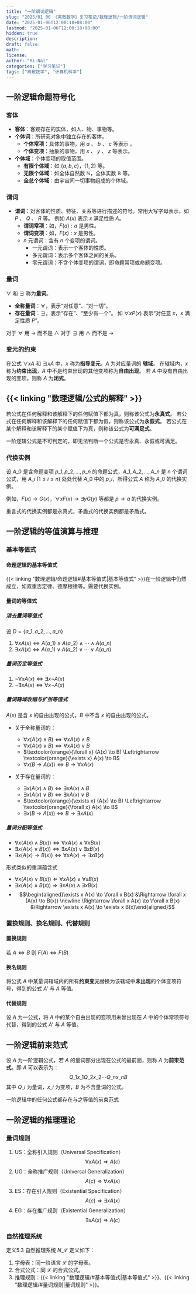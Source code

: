 ```yaml
---
title: "一阶谓词逻辑"
slug: "2025/01 06 《离散数学》复习笔记/数理逻辑/一阶谓词逻辑"
date: "2025-01-06T12:00:18+08:00"
lastmod: "2025-01-06T12:00:18+08:00"
hidden: true
description:
draft: false
math:
license:
author: "Ri-Nai"
categories: ["学习笔记"]
tags: ["离散数学", "计算机科学"]
---
```

## 一阶逻辑命题符号化
### 客体
- **客体**：客观存在的实体，如人、物、事物等。
- **个体词**：所研究对象中独立存在的客体。
    - **个体常项**：具体的事物，用 $a$ 、 $b$ 、 $c$ 等表示 。
    - **个体变项**：抽象的事物，用 $x$ 、 $y$ 、 $z$ 等表示。
- **个体域**：个体变项的取值范围。
    - **有限个体域**：如 $\lbrace a,b,c \rbrace$，$\lbrace 1, 2 \rbrace$ 等。
    - **无限个体域**：如全体自然数 $\mathbb{N}$，全体实数 $\mathbb{R}$ 等。
    - **全总个体域**：由宇宙间一切事物组成的个体域。

### 谓词
- **谓词**：对客体的性质、特征、关系等进行描述的符号。常用大写字母表示，如 $P$ 、 $Q$ 、 $R$ 等。
例如 $A(x)$ 表示 $x$ 满足性质 $A$。
    - **谓词常项**：如，$F(a):a$ 是男性。
    - **谓词变项**：如，$F(x):x$ 是男性。
    - $n$ 元谓词：含有 $n$ 个变项的谓词。 
        - 一元谓词：表示一个客体的性质。
        - 多元谓词：表示多个客体之间的关系。
        - 零元谓词：不含个体变项的谓词，即命题常项或命题变项。

### 量词
$\forall$ 和 $\exists$ 称为**量词**。
- **全称量词**：$\forall$，表示“对任意”、“对一切”。
- **存在量词**：$\exists$，表示“存在”、“至少有一个”。
如 $\forall x P(x)$ 表示“对任意 $x$，$x$ 满足性质 $P$”。

对于 $\forall$ 用 $\to$ 而不是 $\land$
对于 $\exists$ 用 $\land$ 而不是 $\to$

### 变元的约束
在公式 $\forall x A$ 和 $\exists x A$ 中，$x$ 称为**指导变元**，$A$ 为对应量词的 **辖域**。
在辖域内，$x$ 称为**约束出现**，$A$ 中不是约束出现的其他变项称为**自由出现**。
若 $A$ 中没有自由出现的变项，则称 $A$ 为**闭式**。

## {{< linking "数理逻辑/公式的解释" >}}

若公式在任何解释和该解释下的任何赋值下都为真，则称该公式为**永真式**。
若公式在任何解释和该解释下的任何赋值下都为假，则称该公式为**永假式**。
若公式在某个解释和该解释下的某个赋值下为真，则称该公式为**可满足式**。

一阶逻辑公式是不可判定的，即无法判断一个公式是否永真、永假或可满足。


### 代换实例
设 $A\_0$ 是含命题变项 $p\_1, p\_2, \ldots, p\_n$ 的命题公式，$A\_1, A\_2, \ldots, A\_n$ 是 $n$ 个谓词公式，用 $A\_i$ ($1 \leq i \leq n$) 处处代替 $A\_0$ 中的 $p\_i$，所得公式 $A$ 称为 $A\_0$ 的代换实例。

例如，$F(x) \to G(x)$，$\forall x F(x) \to \exists y G(y)$ 等都是 $p \to q$ 的代换实例。

重言式的代换实例都是永真式，矛盾式的代换实例都是矛盾式。

## 一阶逻辑的等值演算与推理
### 基本等值式
#### 命题逻辑的基本等值式
{{< linking "数理逻辑/命题逻辑#基本等值式|基本等值式" >}}在一阶逻辑中仍然成立，如双重否定律、德摩根律等。需要代换实例。

#### 量词的等值式
##### 消去量词等值式
设 $D = \lbrace  a\_1, a\_2, \ldots, a\_n  \rbrace$
1. $\forall x A(x) \Leftrightarrow A(a\_1) \land A(a\_2) \land \cdots \land A(a\_n)$
2. $\exists x A(x) \Leftrightarrow A(a\_1) \lor A(a\_2) \lor \cdots \lor A(a\_n)$

##### 量词否定等值式
1. $\neg \forall x A(x) \Leftrightarrow \exists x \neg A(x)$
2. $\neg \exists x A(x) \Leftrightarrow \forall x \neg A(x)$

##### 量词辖域收缩与扩张等值式
$A(x)$ 是含 $x$ 的自由出现的公式，$B$ 中不含 $x$ 的自由出现的公式。

- 关于全称量词的：
    - $\forall x (A(x) \land B) \Leftrightarrow \forall x A(x) \land B$
    - $\forall x (A(x) \lor B) \Leftrightarrow \forall x A(x) \lor B$
    - $\textcolor{orange}{\forall x} (A(x) \to B) \Leftrightarrow \textcolor{orange}{\exists x} A(x) \to B$
    - $\forall x (B \to A(x)) \Leftrightarrow B \to \forall x A(x)$

- 关于存在量词的：
    - $\exists x (A(x) \land B) \Leftrightarrow \exists x A(x) \land B$
    - $\exists x (A(x) \lor B) \Leftrightarrow \exists x A(x) \lor B$
    - $\textcolor{orange}{\exists x} (A(x) \to B) \Leftrightarrow \textcolor{orange}{\forall x} A(x) \to B$
    - $\exists x (B \to A(x)) \Leftrightarrow B \to \exists x A(x)$

##### 量词分配等值式
- $\forall x (A(x) \land B(x)) \Leftrightarrow \forall x A(x) \land \forall x B(x)$
- $\exists x (A(x) \lor B(x)) \Leftrightarrow \exists x A(x) \lor \exists x B(x)$
- $\exists x (A(x) \to B(x)) \Leftrightarrow \forall x A(x) \to \exists x B(x)$

形式类似的重演蕴含式
- $\forall x (A(x) \lor B(x)) \Leftarrow \forall x A(x) \lor \forall x B(x)$
- $\exists x (A(x) \land B(x)) \Rightarrow \exists x A(x) \land \exists x B(x)$
- $$\begin{aligned}\exists x A(x) \to \forall x B(x) &\Rightarrow \forall x (A(x) \to B(x)) \newline \Rightarrow \forall x A(x) \to \forall x B(x) &\Rightarrow \exists x A(x) \to \exists x B(x)\end{aligned}$$


### 置换规则、换名规则、代替规则
#### 置换规则
若 $A \Leftrightarrow B$ 则 $F(A) \Leftrightarrow F(B)$

#### 换名规则
将公式 $A$ 中某量词辖域内的所有**约束变元**替换为该辖域中**未出现**的个体变项符号，得到的公式 $A'$ 与 $A$ 等值。

#### 代替规则
设 $A$ 为一公式，将 $A$ 中的某个自由出现的变项用未曾出现在 $A$ 中的个体常项符号代替，得到的公式 $A'$ 与 $A$ 等值。



## 一阶逻辑前束范式
设 $A$ 为一阶逻辑公式，若 $A$ 的量词部分出现在公式的最前面，则称 $A$ 为**前束范式**。即 $A$ 可以表示为：
$$Q\_1 x\_1 Q\_2 x\_2 \cdots Q\_n x\_n B$$
其中 $Q\_i$ 为量词，$x\_i$ 为变项，$B$ 为不含量词的公式。

一阶逻辑中的任何公式都存在与之等值的前束范式

## 一阶逻辑的推理理论
### 量词规则
1. US：全称引入规则（Universal Specification）
   $$\forall x A(x) \Rightarrow A(c)$$
2. UG：全称推广规则（Universal Generalization）
   $$A(c) \Rightarrow \forall x A(x)$$
3. ES：存在引入规则（Existential Specification）
   $$A(c) \Rightarrow \exists x A(x)$$
4. EG：存在推广规则（Existential Generalization）
   $$\exists x A(x) \Rightarrow A(c)$$

### 自然推理系统
定义5.3 自然推理系统 $N\_\mathcal{L}$ 定义如下：
1. 字母表：同一阶语言 $\mathcal{L}$ 的字母表。
2. 合式公式：同 $\mathcal{L}$ 的合式公式。
3. 推理规则：{{< linking "数理逻辑/#基本等值式|基本等值式" >}}、{{< linking "数理逻辑/#量词规则|量词规则" >}}。

